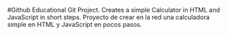 #Github
Educational Git Project. 
Creates a simple Calculator in HTML and JavaScript in short steps.
Proyecto de crear en la red una calculadora simple en HTML y JavaScript en pocos pasos. 

